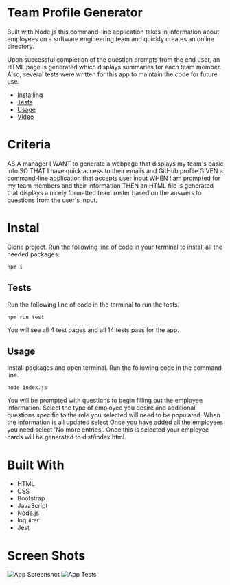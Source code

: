 # Team Profile Generator

Built with Node.js this command-line application takes in information about employees on a software engineering team and quickly creates an online directory.

Upon successful completion of the question prompts from the end user, an HTML page is generated which displays summaries for each team member. Also, several tests were written for this app to maintain the code for future use.

- [Installing](https://github.com/maximosandoval#install)
- [Tests](https://github.com/maximosandoval#tests)
- [Usage](https://github.com/maximosandoval#usage)
- [Video](https://media.publit.io/file/DU/module-10-video.mp4)

# Criteria

AS A manager
I WANT to generate a webpage that displays my team's basic info
SO THAT I have quick access to their emails and GitHub profile
GIVEN a command-line application that accepts user input
WHEN I am prompted for my team members and their information
THEN an HTML file is generated that displays a nicely formatted team roster based on the answers to questions from the user's input.

# Instal

Clone project. Run the following line of code in your terminal to install all the needed packages.

    npm i

## Tests

Run the following line of code in the terminal to run the tests.

    npm run test

You will see all 4 test pages and all 14 tests pass for the app.

## Usage

Install packages and open terminal. Run the following code in the command line.

    node index.js

You will be prompted with questions to begin filling out the employee information. Select the type of employee you desire and additional questions specific to the role you selected will need to be populated. When the information is all updated select Once you have added all the employees you need select 'No more entries'. Once this is selected your employee cards will be generated to dist/index.html.

# Built With

- HTML
- CSS
- Bootstrap
- JavaScript
- Node.js
- Inquirer
- Jest

# Screen Shots

![App Screenshot](https://media.publit.io/file/DU/module-10-test.png)
![App Tests](https://media.publit.io/file/DU/module-10-final.png)
